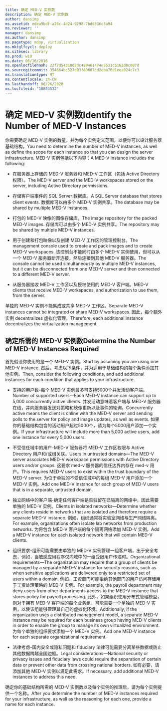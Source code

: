 ```yaml
---
title: 确定 MED-V 实例数
description: 确定 MED-V 实例数
author: dansimp
ms.assetid: edea9bdf-a28c-4d24-9298-7bd6536c3a94
ms.reviewer: ''
manager: dansimp
ms.author: dansimp
ms.pagetype: mdop, virtualization
ms.mktglfcycl: deploy
ms.sitesec: library
ms.prod: w10
ms.date: 06/16/2016
ms.openlocfilehash: 22f7d54318d2dc489461474e5531c5162d8c087d
ms.sourcegitcommit: 354664bc527d93f80687cd2eba70d1eea024c7c3
ms.translationtype: MT
ms.contentlocale: zh-CN
ms.lasthandoff: 06/26/2020
ms.locfileid: "10803532"
---
```

# <span data-ttu-id="8c2a8-103">确定 MED-V 实例数</span><span class="sxs-lookup"><span data-stu-id="8c2a8-103">Identify the Number of MED-V Instances</span></span>


<span data-ttu-id="8c2a8-104">你需要确定 MED-V 实例的数量，并为每个实例定义范围，以便你可以设计服务器基础结构。</span><span class="sxs-lookup"><span data-stu-id="8c2a8-104">You need to determine the number of MED-V instances, as well as define the scope for each instance so that you can design the server infrastructure.</span></span> <span data-ttu-id="8c2a8-105">MED-V 实例包括以下内容：</span><span class="sxs-lookup"><span data-stu-id="8c2a8-105">A MED-V instance includes the following:</span></span>

-   <span data-ttu-id="8c2a8-106">在服务器上存储的 MED-V 服务器和 MED-V 工作区（包括 Active Directory 权限）。</span><span class="sxs-lookup"><span data-stu-id="8c2a8-106">The MED-V server and the MED-V workspaces stored on the server, including Active Directory permissions.</span></span>

-   <span data-ttu-id="8c2a8-107">存储客户端事件的 SQL Server 数据库。</span><span class="sxs-lookup"><span data-stu-id="8c2a8-107">A SQL Server database that stores client events.</span></span> <span data-ttu-id="8c2a8-108">数据库可以由多个 MED-V 实例共享。</span><span class="sxs-lookup"><span data-stu-id="8c2a8-108">The database may be shared by multiple MED-V instances.</span></span>

-   <span data-ttu-id="8c2a8-109">打包的 MED-V 映像的图像存储库。</span><span class="sxs-lookup"><span data-stu-id="8c2a8-109">The image repository for the packed MED-V images.</span></span> <span data-ttu-id="8c2a8-110">存储库可以由多个 MED-V 实例共享。</span><span class="sxs-lookup"><span data-stu-id="8c2a8-110">The repository may be shared by multiple MED-V instances.</span></span>

-   <span data-ttu-id="8c2a8-111">用于创建和打包映像以及创建 MED-V 工作区的管理控制台。</span><span class="sxs-lookup"><span data-stu-id="8c2a8-111">The management console used to create and pack images and to create MED-V workspaces.</span></span> <span data-ttu-id="8c2a8-112">该控制台不能同时由多个 MED-V 实例使用，但可以从一个 MED-V 服务器断开连接，然后连接到其他 MED-V 服务器。</span><span class="sxs-lookup"><span data-stu-id="8c2a8-112">The console cannot be used simultaneously by multiple MED-V instances, but it can be disconnected from one MED-V server and then connected to a different MED-V server.</span></span>

-   <span data-ttu-id="8c2a8-113">从服务器接收 MED-V 工作区以及授权使用的 MED-V 客户端。</span><span class="sxs-lookup"><span data-stu-id="8c2a8-113">MED-V clients that receive MED-V workspaces, and authorization to use them, from the server.</span></span>

<span data-ttu-id="8c2a8-114">单独的 MED-V 实例不能集成或共享 MED-V 工作区。</span><span class="sxs-lookup"><span data-stu-id="8c2a8-114">Separate MED-V instances cannot be integrated or share MED-V workspaces.</span></span> <span data-ttu-id="8c2a8-115">因此，每个额外实例 decentralizes 虚拟化管理。</span><span class="sxs-lookup"><span data-stu-id="8c2a8-115">Therefore, each additional instance decentralizes the virtualization management.</span></span>

## <span data-ttu-id="8c2a8-116">确定所需的 MED-V 实例数</span><span class="sxs-lookup"><span data-stu-id="8c2a8-116">Determine the Number of MED-V Instances Required</span></span>


<span data-ttu-id="8c2a8-117">首先假设你使用的是一个 MED-V 实例。</span><span class="sxs-lookup"><span data-stu-id="8c2a8-117">Start by assuming you are using one MED-V instance.</span></span> <span data-ttu-id="8c2a8-118">然后，考虑以下条件，并为适用于基础结构的每个条件添加其他实例。</span><span class="sxs-lookup"><span data-stu-id="8c2a8-118">Then, consider the following conditions, and add additional instances for each condition that applies to your infrastructure.</span></span>

-   <span data-ttu-id="8c2a8-119">支持的用户数-每个 MED-V 实例最多可支持5000个并发活动客户端。</span><span class="sxs-lookup"><span data-stu-id="8c2a8-119">Number of supported users—Each MED-V instance can support up to 5,000 concurrently active clients.</span></span> <span data-ttu-id="8c2a8-120">并发活动意味着客户端与 MED-V 服务器在线，并向服务器发送对策略和映像更新以及事件的轮询。</span><span class="sxs-lookup"><span data-stu-id="8c2a8-120">Concurrently active means the client is online with the MED-V server and sending polls to the server for policy and image updates, as well as events.</span></span> <span data-ttu-id="8c2a8-121">如果你的基础结构包含的活动用户超过5000个，请为每个5000用户添加一个实例。</span><span class="sxs-lookup"><span data-stu-id="8c2a8-121">If your infrastructure will include more than 5,000 active users, add one instance for every 5,000 users.</span></span>

-   <span data-ttu-id="8c2a8-122">不受信任域中的用户-MED-V 服务器将 MED-V 工作区权限与 Active Directory 用户和/或组关联。</span><span class="sxs-lookup"><span data-stu-id="8c2a8-122">Users in untrusted domains—The MED-V server associates MED-V workspace permissions with Active Directory users and/or groups.</span></span> <span data-ttu-id="8c2a8-123">这要求 med-v 服务器的信任边界内存在 med-v 用户。</span><span class="sxs-lookup"><span data-stu-id="8c2a8-123">This requires MED-V users to exist within the trust boundary of the MED-V server.</span></span> <span data-ttu-id="8c2a8-124">为位于单独的不受信任域中的每组 MED-V 用户添加一个 MED-V 实例。</span><span class="sxs-lookup"><span data-stu-id="8c2a8-124">Add one MED-V instance for each group of MED-V users that is in a separate, untrusted domain.</span></span>

-   <span data-ttu-id="8c2a8-125">独立网络中的客户端-确定任何客户端是否驻留在已隔离的网络中，因此需要单独的 MED-V 实例。</span><span class="sxs-lookup"><span data-stu-id="8c2a8-125">Clients in isolated networks—Determine whether any clients reside in networks that are isolated and therefore require a separate MED-V instance.</span></span> <span data-ttu-id="8c2a8-126">例如，组织通常将实验室网络与生产网络隔离。</span><span class="sxs-lookup"><span data-stu-id="8c2a8-126">For example, organizations often isolate lab networks from production networks.</span></span> <span data-ttu-id="8c2a8-127">为将包含 MED-V 客户端的每个隔离网络添加 MED-V 实例。</span><span class="sxs-lookup"><span data-stu-id="8c2a8-127">Add a MED-V instance for each isolated network that will contain MED-V clients.</span></span>

-   <span data-ttu-id="8c2a8-128">组织要求-组织可能需要由单独的 MED-V 实例管理一组客户端，出于安全考虑，例如，当敏感应用程序仅向域中的一组受限用户传递时。</span><span class="sxs-lookup"><span data-stu-id="8c2a8-128">Organizational requirements—The organization may require that a group of clients be managed by a separate MED-V instance for security reasons, such as when sensitive applications are delivered only to a restricted set of users within a domain.</span></span> <span data-ttu-id="8c2a8-129">例如，工资部门可能拒绝其他部门的用户访问存储用于工资处理策略的 MED-V 实例。</span><span class="sxs-lookup"><span data-stu-id="8c2a8-129">For example, the payroll department may deny users from other departments access to the MED-V instance that stores policy for payroll processing.</span></span> <span data-ttu-id="8c2a8-130">此外，如果组织使用分布式管理模型，则对于拥有 MED-V 客户端的每个业务组，可能需要一个单独的 MED-V 实例，以使该组能够管理其自己的虚拟化环境。</span><span class="sxs-lookup"><span data-stu-id="8c2a8-130">Additionally, if the organization uses a distributed management model, a separate MED-V instance may be required for each business group having MED-V clients in order to enable the group to manage its own virtualized environment.</span></span> <span data-ttu-id="8c2a8-131">为每个单独的组织要求添加一个 MED-V 实例。</span><span class="sxs-lookup"><span data-stu-id="8c2a8-131">Add one MED-V instance for each separate organizational requirement.</span></span>

-   <span data-ttu-id="8c2a8-132">法律考虑-国内安全或隐私问题和 fiduciary 法律可能需要分离某些数据或防止其他数据跨越全国边框。</span><span class="sxs-lookup"><span data-stu-id="8c2a8-132">Legal considerations—National security or privacy issues and fiduciary laws could require the separation of certain data or prevent other data from crossing national borders.</span></span> <span data-ttu-id="8c2a8-133">如有必要，请添加其他 MED-V 实例以满足此需求。</span><span class="sxs-lookup"><span data-stu-id="8c2a8-133">If necessary, add additional MED-V instances to address this need.</span></span>

<span data-ttu-id="8c2a8-134">确定你的基础结构所需的 MED-V 实例数以及每个实例的推理后，请为每个实例提供一个名称。</span><span class="sxs-lookup"><span data-stu-id="8c2a8-134">After you determine the number of MED-V instances required for your infrastructure, as well as the reasoning for each one, provide a name for each instance.</span></span>

 

 





